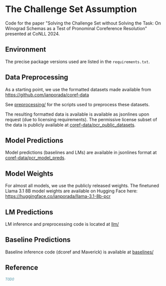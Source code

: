 # The Challenge Set Assumption

Code for the paper "Solving the Challenge Set without Solving the Task: On Winograd Schemas as a Test of Pronominal Coreference Resolution" presented at CoNLL 2024.

## Environment

The precise package versions used are listed in the `requirements.txt`.

## Data Preprocessing

As a starting point, we use the formatted datasets made available from https://github.com/ianporada/coref-data

See [preprocessing/](preprocessing/) for the scripts used to preprocess these datasets.

The resulting formatted data is available is available as jsonlines upon request (due to licensing requirements). The permissive license subset of the data is publicly available at [coref-data/pcr_public_datasets](https://huggingface.co/datasets/coref-data/pcr_public_datasets/).

## Model Predictions

Model predictions (baselines and LMs) are available in jsonlines format at [coref-data/pcr_model_preds](https://huggingface.co/datasets/coref-data/pcr_model_preds).

## Model Weights

For almost all models, we use the publicly released weights. The finetuned Llama 3.1 8B model weights are available on Hugging Face here: https://huggingface.co/ianporada/llama-3.1-8b-pcr

## LM Predictions

LM inference and preprocessing code is located at [llm/](llm/)

## Baseline Predictions

Baseline inference code (dcoref and Maverick) is available at [baselines/](baselines/)

## Reference

```bibtex
TODO
```
